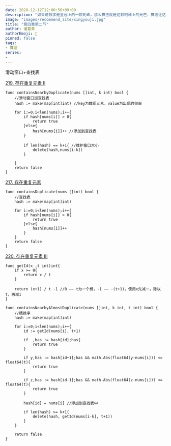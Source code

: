 ```yaml
---
date: 2020-12-12T12:00:56+09:00
description: "如果说数学是皇冠上的一颗明珠，那么算法就是这颗明珠上的光芒，算法让这颗明珠更加熠熠生辉，为科技进步和社会发展照亮了前进的路"
image: "images/recommend_site/xingyouji.jpg"
title: "第四章第二节"
author: 诸葛青
authorEmoji: 🎅
pinned: false
tags:
- 算法
series:
-   
---
```


滑动窗口+查找表

[219. 存在重复元素 II](https://leetcode-cn.com/problems/contains-duplicate-ii/)
```golang
func containsNearbyDuplicate(nums []int, k int) bool {
    //滑动窗口加查找表
    hash := make(map[int]int) //key为数组元素，value为出现的频率

    for i:=0;i<len(nums);i++{
        if hash[nums[i]] > 0{
            return true
        }else{
            hash[nums[i]]++ //添加到查找表
        }

        if len(hash) == k+1{ //维护窗口大小
            delete(hash,nums[i-k])
        }

    }
    return false
}
```
[217. 存在重复元素](https://leetcode-cn.com/problems/contains-duplicate/)
```golang
func containsDuplicate(nums []int) bool {
    //查找表
    hash := make(map[int]int)
    
    for i:=0;i<len(nums);i++{
        if hash[nums[i]] > 0{
            return true
        }else{
            hash[nums[i]]++
        }
    }
    return false
}
```

[220. 存在重复元素 III](https://leetcode-cn.com/problems/contains-duplicate-iii/submissions/)

```golang
func getId(x ,t int)int{
	if x >= 0{
		return x / t
	}

	return (x+1) / t -1 //0 —— t为一个桶，-1 —— -(t+1)，使用x先减一，除以t，再减1
}

func containsNearbyAlmostDuplicate(nums []int, k int, t int) bool {
	//桶排序
	hash := make(map[int]int)

	for i:=0;i<len(nums);i++{
		id := getId(nums[i], t+1)
		
		if _,has := hash[id];has{
			return true
		}

		if y,has := hash[id+1];has && math.Abs(float64(y-nums[i])) <= float64(t){
			return true
		}

		if z,has := hash[id-1];has && math.Abs(float64(z-nums[i])) <= float64(t){
			return true
		}
	
		hash[id] = nums[i] //添加到查找表中

		if len(hash) >= k+1{
			delete(hash, getId(nums[i-k], t+1))
		}
	}

	return false
}
```